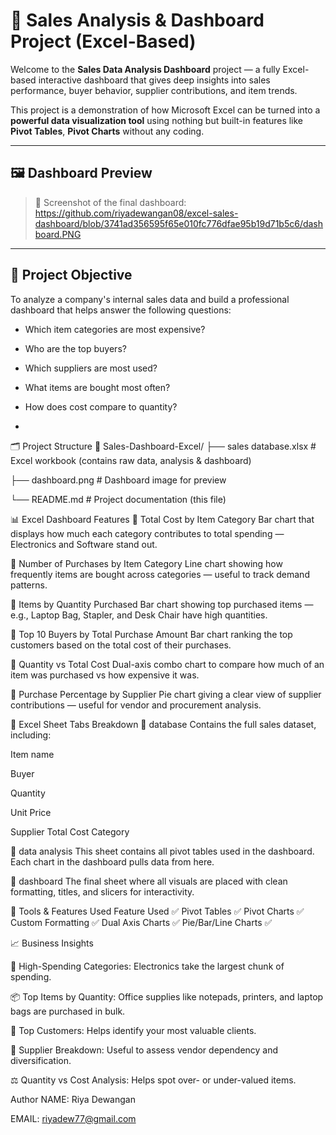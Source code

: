 # 🧾 Sales Analysis & Dashboard Project (Excel-Based)

Welcome to the **Sales Data Analysis Dashboard** project — a fully Excel-based interactive dashboard that gives deep insights into sales performance, buyer behavior, supplier contributions, and item trends.

This project is a demonstration of how Microsoft Excel can be turned into a **powerful data visualization tool** using nothing but built-in features like **Pivot Tables**, **Pivot Charts** without any coding.

---

## 🖼️ Dashboard Preview

> 📌 Screenshot of the final dashboard:
https://github.com/riyadewangan08/excel-sales-dashboard/blob/3741ad356595f65e010fc776dfae95b19d71b5c6/dashboard.PNG


---

## 📌 Project Objective

To analyze a company's internal sales data and build a professional dashboard that helps answer the following questions:
- Which item categories are most expensive?
- Who are the top buyers?
- Which suppliers are most used?
- What items are bought most often?
- How does cost compare to quantity?

- 
🗂️ Project Structure
📂 Sales-Dashboard-Excel/ ├── sales database.xlsx # Excel workbook (contains raw data, analysis & dashboard)

├── dashboard.png # Dashboard image for preview

└── README.md # Project documentation (this file)

📊 Excel Dashboard Features
🔹 Total Cost by Item Category
Bar chart that displays how much each category contributes to total spending — Electronics and Software stand out.

🔹 Number of Purchases by Item Category
Line chart showing how frequently items are bought across categories — useful to track demand patterns.

🔹 Items by Quantity Purchased
Bar chart showing top purchased items — e.g., Laptop Bag, Stapler, and Desk Chair have high quantities.

🔹 Top 10 Buyers by Total Purchase Amount
Bar chart ranking the top customers based on the total cost of their purchases.

🔹 Quantity vs Total Cost
Dual-axis combo chart to compare how much of an item was purchased vs how expensive it was.

🔹 Purchase Percentage by Supplier
Pie chart giving a clear view of supplier contributions — useful for vendor and procurement analysis.

📄 Excel Sheet Tabs Breakdown
📌 database
Contains the full sales dataset, including:

Item name

Buyer

Quantity

Unit Price

Supplier
Total Cost
Category

📌 data analysis
This sheet contains all pivot tables used in the dashboard. Each chart in the dashboard pulls data from here.

📌 dashboard
The final sheet where all visuals are placed with clean formatting, titles, and slicers for interactivity.

🧰 Tools & Features Used
Feature	Used ✅
Pivot Tables	✅
Pivot Charts	✅
Custom Formatting	✅
Dual Axis Charts	✅
Pie/Bar/Line Charts	✅

📈 Business Insights

🛒 High-Spending Categories: Electronics take the largest chunk of spending.

📦 Top Items by Quantity: Office supplies like notepads, printers, and laptop bags are purchased in bulk.

👥 Top Customers: Helps identify your most valuable clients.

🧾 Supplier Breakdown: Useful to assess vendor dependency and diversification.

⚖️ Quantity vs Cost Analysis: Helps spot over- or under-valued items.

Author
NAME: Riya Dewangan

EMAIL: riyadew77@gmail.com




